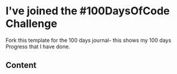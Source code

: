 # I've joined the #100DaysOfCode Challenge
Fork this template for the 100 days journal- this shows my 100 days Progress that I have done.

## Content

